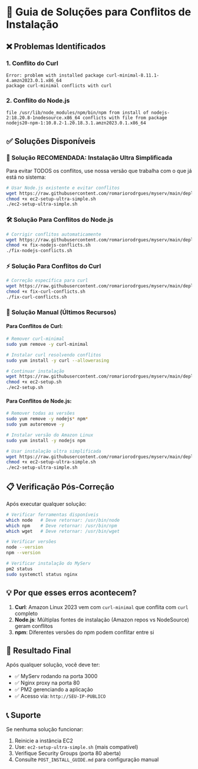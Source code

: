 # 🔧 Guia de Soluções para Conflitos de Instalação

## ❌ Problemas Identificados

### 1. Conflito do Curl
```
Error: problem with installed package curl-minimal-8.11.1-4.amzn2023.0.1.x86_64
package curl-minimal conflicts with curl
```

### 2. Conflito do Node.js
```
file /usr/lib/node_modules/npm/bin/npm from install of nodejs-2:18.20.8-1nodesource.x86_64 conflicts with file from package nodejs20-npm-1:10.8.2-1.20.18.3.1.amzn2023.0.1.x86_64
```

## ✅ Soluções Disponíveis

### 🚀 Solução RECOMENDADA: Instalação Ultra Simplificada

Para evitar TODOS os conflitos, use nossa versão que trabalha com o que já está no sistema:

```bash
# Usar Node.js existente e evitar conflitos
wget https://raw.githubusercontent.com/romariorodrgues/myserv/main/deploy/ec2-setup-ultra-simple.sh
chmod +x ec2-setup-ultra-simple.sh
./ec2-setup-ultra-simple.sh
```

### 🛠️ Solução Para Conflitos do Node.js

```bash
# Corrigir conflitos automaticamente
wget https://raw.githubusercontent.com/romariorodrgues/myserv/main/deploy/fix-nodejs-conflicts.sh
chmod +x fix-nodejs-conflicts.sh
./fix-nodejs-conflicts.sh
```

### ⚡ Solução Para Conflitos do Curl

```bash
# Correção específica para curl
wget https://raw.githubusercontent.com/romariorodrgues/myserv/main/deploy/fix-curl-conflicts.sh
chmod +x fix-curl-conflicts.sh
./fix-curl-conflicts.sh
```

### 🔄 Solução Manual (Últimos Recursos)

#### Para Conflitos de Curl:
```bash
# Remover curl-minimal
sudo yum remove -y curl-minimal

# Instalar curl resolvendo conflitos
sudo yum install -y curl --allowerasing

# Continuar instalação
wget https://raw.githubusercontent.com/romariorodrgues/myserv/main/deploy/ec2-setup.sh
chmod +x ec2-setup.sh
./ec2-setup.sh
```

#### Para Conflitos de Node.js:
```bash
# Remover todas as versões
sudo yum remove -y nodejs* npm*
sudo yum autoremove -y

# Instalar versão do Amazon Linux
sudo yum install -y nodejs npm

# Usar instalação ultra simplificada
wget https://raw.githubusercontent.com/romariorodrgues/myserv/main/deploy/ec2-setup-ultra-simple.sh
chmod +x ec2-setup-ultra-simple.sh
./ec2-setup-ultra-simple.sh
```

## 📋 Verificação Pós-Correção

Após executar qualquer solução:

```bash
# Verificar ferramentas disponíveis
which node   # Deve retornar: /usr/bin/node
which npm    # Deve retornar: /usr/bin/npm
which wget   # Deve retornar: /usr/bin/wget

# Verificar versões
node --version
npm --version

# Verificar instalação do MyServ
pm2 status
sudo systemctl status nginx
```

## 💡 Por que esses erros acontecem?

1. **Curl**: Amazon Linux 2023 vem com `curl-minimal` que conflita com `curl` completo
2. **Node.js**: Múltiplas fontes de instalação (Amazon repos vs NodeSource) geram conflitos
3. **npm**: Diferentes versões do npm podem conflitar entre si

## 🎯 Resultado Final

Após qualquer solução, você deve ter:
- ✅ MyServ rodando na porta 3000
- ✅ Nginx proxy na porta 80
- ✅ PM2 gerenciando a aplicação
- ✅ Acesso via: `http://SEU-IP-PUBLICO`

## 📞 Suporte

Se nenhuma solução funcionar:
1. Reinicie a instância EC2
2. Use: `ec2-setup-ultra-simple.sh` (mais compatível)
3. Verifique Security Groups (porta 80 aberta)
4. Consulte `POST_INSTALL_GUIDE.md` para configuração manual
